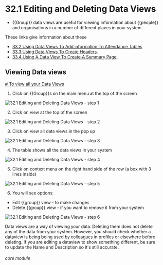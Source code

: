 # 32.1 Editing and Deleting Data Views

- {{Group}} data views are useful for viewing information about {{people}} and organisations in a number of different places in your system.

These links give information about these
- [33.2 Using Data Views To Add information To Attendance Tables](/help/index/p/33.2).
- [33.3 Using Data Views To Create Headers](/help/index/p/33.3).
- [33.4 Using A Data View To Create A Summary Page](/help/index/p/33.4).

Viewing Data views
- 
[# To view all your Data Views](https://new.lamplight.online/en/view/list/what/group/title/1)
1. Click on {{Group}}s on the main menu at the top of the screen

![32.1 Editing and Deleting Data Views - step 1](32.1_Editing_and_Deleting_Data_Views_im_1.png)

2. Click on view at the top of the screen

![32.1 Editing and Deleting Data Views - step 2](32.1_Editing_and_Deleting_Data_Views_im_2.png)

3. Click on view all data views in the pop up

![32.1 Editing and Deleting Data Views - step 3](32.1_Editing_and_Deleting_Data_Views_im_3.png)

4. The table shows all the data views in your system

![32.1 Editing and Deleting Data Views - step 4](32.1_Editing_and_Deleting_Data_Views_im_4.png)

5. Click on context menu on the right hand side of the row (a box with 3 lines inside)

![32.1 Editing and Deleting Data Views - step 5](32.1_Editing_and_Deleting_Data_Views_im_5.png)

6. You will see options:
- Edit {{group}} view - to make changes
- Delete {{group}} view - if you want to remove it from your system

![32.1 Editing and Deleting Data Views - step 6](32.1_Editing_and_Deleting_Data_Views_im_6.png)

Data views are a way of viewing your data. Deleting them does not delete any of the data from your system. However, you should check whether a dataview is being being used by colleagues in profiles or elsewhere before deleting. If you are editing a dataview to show something different, be sure to update the Name and Description so it's still accurate.

###### core module
